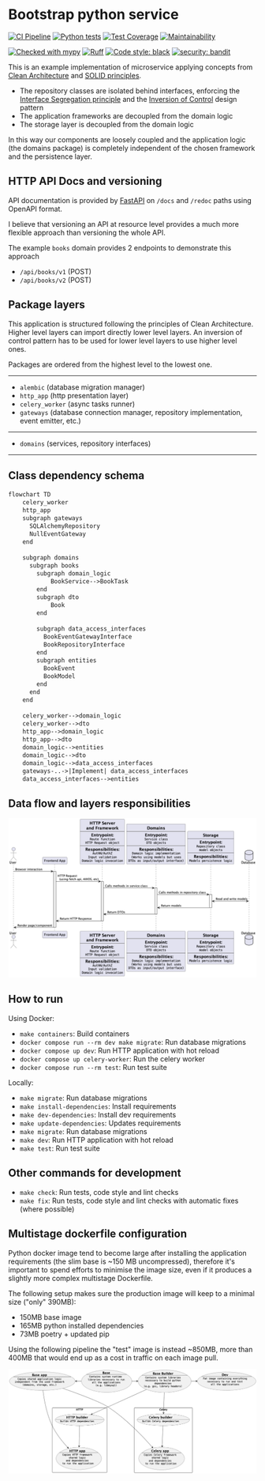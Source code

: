 # Bootstrap python service
[![CI Pipeline](https://github.com/febus982/bootstrap-python-fastapi/actions/workflows/ci-pipeline.yml/badge.svg)](https://github.com/febus982/bootstrap-python-fastapi/actions/workflows/ci-pipeline.yml)
[![Python tests](https://github.com/febus982/bootstrap-python-fastapi/actions/workflows/python-tests.yml/badge.svg?branch=main)](https://github.com/febus982/bootstrap-python-fastapi/actions/workflows/python-tests.yml)
[![Test Coverage](https://api.codeclimate.com/v1/badges/a2ab183e64778e21ae14/test_coverage)](https://codeclimate.com/github/febus982/bootstrap-python-fastapi/test_coverage)
[![Maintainability](https://api.codeclimate.com/v1/badges/a2ab183e64778e21ae14/maintainability)](https://codeclimate.com/github/febus982/bootstrap-python-fastapi/maintainability)

[![Checked with mypy](https://www.mypy-lang.org/static/mypy_badge.svg)](https://mypy-lang.org/)
[![Ruff](https://img.shields.io/endpoint?url=https://raw.githubusercontent.com/charliermarsh/ruff/main/assets/badge/v1.json)](https://github.com/charliermarsh/ruff)
[![Code style: black](https://img.shields.io/badge/code%20style-black-000000.svg)](https://github.com/psf/black)
[![security: bandit](https://img.shields.io/badge/security-bandit-yellow.svg)](https://github.com/PyCQA/bandit)

This is an example implementation of microservice applying
concepts from [Clean Architecture](https://blog.cleancoder.com/uncle-bob/2012/08/13/the-clean-architecture.html)
and [SOLID principles](https://en.wikipedia.org/wiki/SOLID).

* The repository classes are isolated behind interfaces, enforcing the [Interface Segregation principle](https://en.wikipedia.org/wiki/Interface_segregation_principle) 
  and the [Inversion of Control](https://en.wikipedia.org/wiki/Inversion_of_control) design pattern
* The application frameworks are decoupled from the domain logic
* The storage layer is decoupled from the domain logic

In this way our components are loosely coupled and the application logic
(the domains package) is completely independent of the chosen framework
and the persistence layer.

## HTTP API Docs and versioning

API documentation is provided by [FastAPI](https://fastapi.tiangolo.com/features/)
on `/docs` and `/redoc` paths using OpenAPI format.

I believe that versioning an API at resource level provides a much more
flexible approach than versioning the whole API.

The example `books` domain provides 2 endpoints to demonstrate this approach

* `/api/books/v1` (POST)
* `/api/books/v2` (POST)

## Package layers

This application is structured following the principles of Clean Architecture.
Higher level layers can import directly lower level layers. An inversion of control
pattern has to be used for lower level layers to use higher level ones.

Packages are ordered from the highest level to the lowest one.

------

* `alembic` (database migration manager)
* `http_app` (http presentation layer)
* `celery_worker` (async tasks runner)
* `gateways` (database connection manager, repository implementation, event emitter, etc.)

------

* `domains` (services, repository interfaces)

------

## Class dependency schema

```mermaid
flowchart TD
    celery_worker
    http_app
    subgraph gateways
      SQLAlchemyRepository
      NullEventGateway
    end
    
    subgraph domains
      subgraph books
        subgraph domain_logic
            BookService-->BookTask
        end
        subgraph dto
            Book
        end
      
        subgraph data_access_interfaces
          BookEventGatewayInterface
          BookRepositoryInterface
        end
        subgraph entities
          BookEvent
          BookModel
        end
      end
    end
    
    celery_worker-->domain_logic
    celery_worker-->dto
    http_app-->domain_logic
    http_app-->dto
    domain_logic-->entities
    domain_logic-->dto
    domain_logic-->data_access_interfaces
    gateways-..->|Implement| data_access_interfaces
    data_access_interfaces-->entities
```

## Data flow and layers responsibilities

![](puml/flow.png)

## How to run

Using Docker:

* `make containers`: Build containers
* `docker compose run --rm dev make migrate`: Run database migrations
* `docker compose up dev`: Run HTTP application with hot reload
* `docker compose up celery-worker`: Run the celery worker
* `docker compose run --rm test`: Run test suite

Locally:

* `make migrate`: Run database migrations
* `make install-dependencies`: Install requirements
* `make dev-dependencies`: Install dev requirements
* `make update-dependencies`: Updates requirements
* `make migrate`: Run database migrations
* `make dev`: Run HTTP application with hot reload
* `make test`: Run test suite

## Other commands for development

* `make check`: Run tests, code style and lint checks
* `make fix`: Run tests, code style and lint checks with automatic fixes (where possible)

## Multistage dockerfile configuration

Python docker image tend to become large after installing the application requirements
(the slim base is ~150 MB uncompressed), therefore it's important to spend efforts
to minimise the image size, even if it produces a slightly more complex multistage
Dockerfile.

The following setup makes sure the production image will keep to a minimal size ("only" 390MB):
 * 150MB base image
 * 165MB python installed dependencies
 * 73MB poetry + updated pip

Using the following pipeline the "test" image is instead ~850MB, more than 400MB that would
end up as a cost in traffic on each image pull.

![](puml/docker-container.png)
